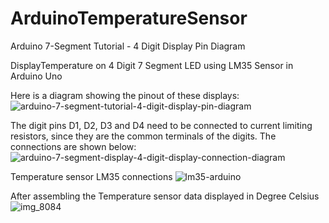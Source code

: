 # ArduinoTemperatureSensor
Arduino 7-Segment Tutorial - 4 Digit Display Pin Diagram

DisplayTemperature on 4 Digit 7 Segment LED using LM35 Sensor in Arduino Uno 

Here is a diagram showing the pinout of these displays:
![arduino-7-segment-tutorial-4-digit-display-pin-diagram](https://user-images.githubusercontent.com/30059386/48309535-fd4b3700-e541-11e8-87ab-bda42288689b.png)


The digit pins D1, D2, D3 and D4 need to be connected to current limiting resistors, since they are the common terminals of the digits. The connections are shown below:
![arduino-7-segment-display-4-digit-display-connection-diagram](https://user-images.githubusercontent.com/30059386/48309564-e527e780-e542-11e8-9e44-836739041731.jpeg)


Temperature sensor LM35 connections
![lm35-arduino](https://user-images.githubusercontent.com/30059386/48309577-49e34200-e543-11e8-9370-a14305320b36.png)


After assembling the Temperature sensor data displayed in Degree Celsius
![img_8084](https://user-images.githubusercontent.com/30059386/48309618-f02f4780-e543-11e8-8e25-2833bf8b1308.jpeg)
